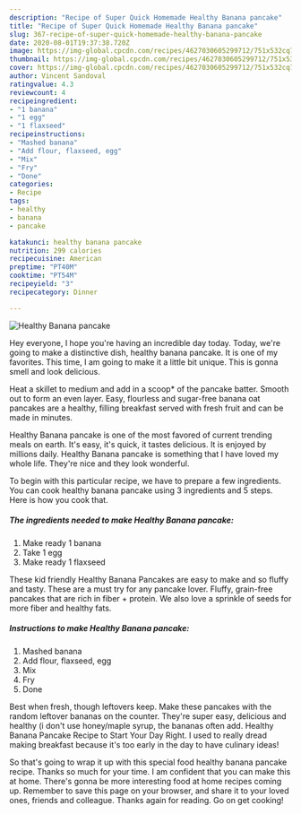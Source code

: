 ```yaml
---
description: "Recipe of Super Quick Homemade Healthy Banana pancake"
title: "Recipe of Super Quick Homemade Healthy Banana pancake"
slug: 367-recipe-of-super-quick-homemade-healthy-banana-pancake
date: 2020-08-01T19:37:38.720Z
image: https://img-global.cpcdn.com/recipes/4627030605299712/751x532cq70/healthy-banana-pancake-recipe-main-photo.jpg
thumbnail: https://img-global.cpcdn.com/recipes/4627030605299712/751x532cq70/healthy-banana-pancake-recipe-main-photo.jpg
cover: https://img-global.cpcdn.com/recipes/4627030605299712/751x532cq70/healthy-banana-pancake-recipe-main-photo.jpg
author: Vincent Sandoval
ratingvalue: 4.3
reviewcount: 4
recipeingredient:
- "1 banana"
- "1 egg"
- "1 flaxseed"
recipeinstructions:
- "Mashed banana"
- "Add flour, flaxseed, egg"
- "Mix"
- "Fry"
- "Done"
categories:
- Recipe
tags:
- healthy
- banana
- pancake

katakunci: healthy banana pancake 
nutrition: 299 calories
recipecuisine: American
preptime: "PT40M"
cooktime: "PT54M"
recipeyield: "3"
recipecategory: Dinner

---
```



![Healthy Banana pancake](https://img-global.cpcdn.com/recipes/4627030605299712/751x532cq70/healthy-banana-pancake-recipe-main-photo.jpg)

Hey everyone, I hope you're having an incredible day today. Today, we're going to make a distinctive dish, healthy banana pancake. It is one of my favorites. This time, I am going to make it a little bit unique. This is gonna smell and look delicious.

Heat a skillet to medium and add in a scoop* of the pancake batter. Smooth out to form an even layer. Easy, flourless and sugar-free banana oat pancakes are a healthy, filling breakfast served with fresh fruit and can be made in minutes.

Healthy Banana pancake is one of the most favored of current trending meals on earth. It's easy, it's quick, it tastes delicious. It is enjoyed by millions daily. Healthy Banana pancake is something that I have loved my whole life. They're nice and they look wonderful.


To begin with this particular recipe, we have to prepare a few ingredients. You can cook healthy banana pancake using 3 ingredients and 5 steps. Here is how you cook that.

##### The ingredients needed to make Healthy Banana pancake:

1. Make ready 1 banana
1. Take 1 egg
1. Make ready 1 flaxseed


These kid friendly Healthy Banana Pancakes are easy to make and so fluffy and tasty. These are a must try for any pancake lover. Fluffy, grain-free pancakes that are rich in fiber + protein. We also love a sprinkle of seeds for more fiber and healthy fats. 

##### Instructions to make Healthy Banana pancake:

1. Mashed banana
1. Add flour, flaxseed, egg
1. Mix
1. Fry
1. Done


Best when fresh, though leftovers keep. Make these pancakes with the random leftover bananas on the counter. They&#39;re super easy, delicious and healthy (i don&#39;t use honey/maple syrup, the bananas often add. Healthy Banana Pancake Recipe to Start Your Day Right. I used to really dread making breakfast because it&#39;s too early in the day to have culinary ideas! 

So that's going to wrap it up with this special food healthy banana pancake recipe. Thanks so much for your time. I am confident that you can make this at home. There's gonna be more interesting food at home recipes coming up. Remember to save this page on your browser, and share it to your loved ones, friends and colleague. Thanks again for reading. Go on get cooking!
